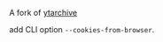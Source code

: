 A fork of [ytarchive](https://github.com/Kethsar/ytarchive)

add CLI option `--cookies-from-browser`.